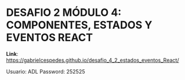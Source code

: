 # DESAFIO 2 MÓDULO 4: COMPONENTES, ESTADOS  Y EVENTOS REACT

**Link**: https://gabrielcespedes.github.io/desafio_4_2_estados_eventos_React/

Usuario: ADL
Password: 252525
